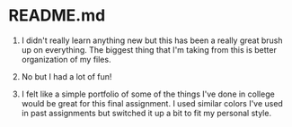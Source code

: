 # README.md

1. I didn't really learn anything new but this has been a really great brush up on everything. The biggest thing that I'm taking from this is better organization of my files.

2. No but I had a lot of fun!

2. I felt like a simple portfolio of some of the things I've done in college would be great for this final assignment. I used similar colors I've used in past assignments but switched it up a bit to fit my personal style. 
